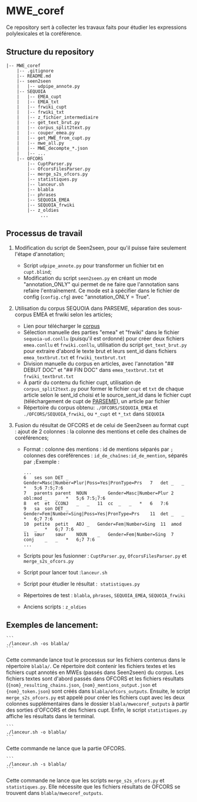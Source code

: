 # MWE_coref

Ce repository sert à collecter les travaux faits pour étudier les expressions polylexicales et la coréférence.

## Structure du repository

```
|-- MWE_coref
    |-- .gitignore
    |-- README.md
    |-- seen2seen
    |   |-- udpipe_annote.py
    |-- SEQUOIA
    |   |-- EMEA_cupt
    |   |-- EMEA_txt
    |   |-- frwiki_cupt
    |   |-- frwiki_txt
    |   |-- z_fichier_intermediaire
    |   |-- get_text_brut.py
    |   |-- corpus_split2text.py
    |   |-- couper_emea.py
    |   |-- get_MWE_from_cupt.py
    |   |-- mwe_all.py
    |   |-- MWE_decompte_*.json
    |   |-- ...
    |-- OFCORS
        |-- CuptParser.py
        |-- OfcorsFilesParser.py
        |-- merge_s2s_ofcors.py
        |-- statistiques.py
        |-- lanceur.sh
        |-- blabla
        |-- phrases
        |-- SEQUOIA_EMEA
        |-- SEQUOIA_frwiki
        |-- z_oldies
             ...
```

## Processus de travail

1. Modification du script de Seen2seen, pour qu'il puisse faire seulement l'étape d'annotation;

    - Script `udpipe_annote.py` pour transformer un fichier txt en `cupt.blind`;
    - Modification du script `seen2seen.py` en créant un mode "annotation_ONLY" qui permet de ne faire que l'annotation sans refaire l'entraînement. Ce mode est à spécifier dans le fichier de config (`config.cfg`) avec "annotation_ONLY = True".


2. Utilisation du corpus SEQUOIA dans PARSEME, séparation des sous-corpus EMEA et frwiki selon les articles;

    - Lien pour télécharger le [corpus](https://lindat.mff.cuni.cz/repository/xmlui/handle/11234/1-3429)
    - Sélection manuelle des parties "emea" et "frwiki" dans le fichier `sequoia-ud.conllu` (puisqu'il est ordonné) pour créer deux fichiers `emea.conllu` et `frwiki.conllu`, utilisation du script `get_text_brut.py` pour extraire d'abord le texte brut et leurs sent_id dans fichiers `emea_textbrut.txt` et `frwiki_textbrut.txt`
    - Division manuelle du corpus en articles, avec l'annotation "## DEBUT DOC" et "## FIN DOC" dans `emea_textbrut.txt` et `frwiki_textbrut.txt`
    - À partir du contenu du fichier cupt, utilisation de `corpus_split2text.py` pour former le fichier `cupt` et `txt` de chaque article selon le sent_id choisi et le source_sent_id dans le fichier cupt (téléchargement de cupt de [PARSEME](https://gitlab.com/parseme/parseme_corpus_fr)), un article par fichier
    - Répertoire du corpus obtenu: `./OFCORS/SEQUOIA_EMEA` et `./OFCORS/SEQUOIA_frwiki`, ou `*_cupt` et `*_txt` dans `SEQUOIA`

3. Fusion du résultat de OFCORS et de celui de Seen2seen au format cupt : ajout de 2 colonnes : la colonne des mentions et celle des chaînes de coréférences;

    - Format : colonne des mentions : id de mentions séparés par `;`
               colonnes des coréférences : `id_de_chaînes:id_de_mention`, séparés par `;`Exemple :

        ```
        ...
        6	ses	son	DET	_	Gender=Masc|Number=Plur|Poss=Yes|PronType=Prs	7	det	_	_	*	5;6	7:5;7:6
        7	parents	parent	NOUN	_	Gender=Masc|Number=Plur	2	obl:mod	_	_	*	5;6	7:5;7:6
        8	et	et	CCONJ	_	_	11	cc	_	_	*	6	7:6
        9	sa	son	DET	_	Gender=Fem|Number=Sing|Poss=Yes|PronType=Prs	11	det	_	_	*	6;7	7:6
        10	petite	petit	ADJ	_	Gender=Fem|Number=Sing	11	amod	_	_	*	6;7	7:6
        11	sœur	sœur	NOUN	_	Gender=Fem|Number=Sing	7	conj	_	_	*	6;7	7:6
        ...
        ```

    - Scripts pour les fusionner : `CuptParser.py`, `OfcorsFilesParser.py` et `merge_s2s_ofcors.py`
    - Script pour lancer tout :`lanceur.sh`
    - Script pour étudier le résultat :  `statistiques.py`
    - Répertoires de test : `blabla`, `phrases`, `SEQUOIA_EMEA`, `SEQUOIA_frwiki`
    - Anciens scripts : `z_oldies`

## Exemples de lancement:

    ```
    ./lanceur.sh -os blabla/
    ```
    
Cette commande lance tout le processus sur les fichiers contenus dans le répertoire `blabla/`. Ce répertoire doit contenir les fichiers textes et les fichiers cupt annotés en MWEs (passés dans Seen2seen) du corpus.
Les fichiers textes sont d'abord passés dans OFCORS et les fichiers résultats (`{nom}_resulting_chains.json`, `{nom}_mentions_output.json` et `{nom}_token.json`) sont créés dans `blabla/ofcors_outputs`. Ensuite, le script `merge_s2s_ofcors.py` est appelé pour créer les fichiers cupt avec les deux colonnes supplémentaires dans le dossier `blabla/mwecoref_outputs` à partir des sorties d'OFCORS et des fichiers cupt. Enfin, le script `statistiques.py` affiche les résultats dans le terminal.

    ```
    ./lanceur.sh -o blabla/
    ```

Cette commande ne lance que la partie OFCORS.

    ```
    ./lanceur.sh -s blabla/
    ```

Cette commande ne lance que les scripts `merge_s2s_ofcors.py` et `statistiques.py`. Elle nécessite que les fichiers résultats de OFCORS se trouvent dans `blabla/mwecoref_outputs`.